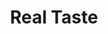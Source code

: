 ---
ee_id: '122'
site: '1'
type: '2'
long_id: 2011-117 Real Taste
url: 2011-117-real-taste
year: '2011'
medium: AIR-O-SWISS 7135 Ultrasonic Humidifier, Diet Sprite Soda.
commission:
add_credit:
dims: 16 x 15  x 8 inches
pitch: "<p>​Humidifier filled with Diet Sprite soda</p>"
ps:
live_url:
related:
title: Real Taste
youtube:
imgs: "{filedir_1}real-taste-2011-117-full-database-KA.jpg"
subheading:
year2: '2011'
download:
add_credits:
related_code:
! '':
layout: things-i-made
---